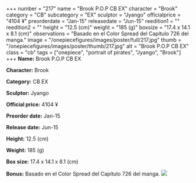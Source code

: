 +++
number = "217"
name = "Brook P.O.P CB EX"
character = "Brook"
category = "CB"
subcategory = "EX"
sculptor = "Jyango"
officialprice = "4104 ¥"
preorderdate = "Jan-15"
releasedate = "Jun-15"
reedition1 = ""
reedition2 = ""
height = "12.5 (cm)"
weight = "185 (g)"
boxsize = "17.4 x 14.1 x 8.1 (cm)"
observations = "Basado en el Color Spread del Capítulo 726 del manga."
image = "/onepiecefigures/images/poster/full/217.jpg"
thumb = "/onepiecefigures/images/poster/thumb/217.jpg"
alt = "Brook P.O.P CB EX"
class = "cb"
tags = ["onepiece", "portrait of pirates", "Jyango", "Brook"]
+++
**Name:** Brook P.O.P CB EX

**Character:** Brook

**Category:** CB  EX 

**Sculptor:** Jyango

**Official price:** 4104 ¥

**Preorder date:** Jan-15

**Release date:** Jun-15

**Height:** 12.5 (cm)

**Weight:** 185 (g)

**Box size:** 17.4 x 14.1 x 8.1 (cm)

**Bonus:** Basado en el Color Spread del Capítulo 726 del manga.
<img src="/onepiecefigures/images/poster/thumb/217.jpg">